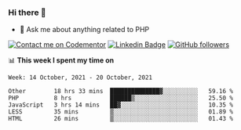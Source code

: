 ### Hi there 👋

<!--
**mustafaculban/mustafaculban** is a ✨ _special_ ✨ repository because its `README.md` (this file) appears on your GitHub profile.

Here are some ideas to get you started:

- 🌱 I’m currently learning ...
- 👯 I’m looking to collaborate on ...
- 🤔 I’m looking for help with ...
- 📫 How to reach me: ...
- 😄 Pronouns: ...
- ⚡ Fun fact: ...

-->
- 💬 Ask me about anything related to PHP

[![Contact me on Codementor](https://www.codementor.io/m-badges/karamusluk/book-session.svg)](https://www.codementor.io/@karamusluk?refer=badge)
[![Linkedin Badge](https://img.shields.io/badge/-Mustafa%20Culban-blue?style=social&logo=Linkedin&logoColor=blue&link=https://www.linkedin.com/in/mustafaculban/)](https://www.linkedin.com/in/mustafaculban/) 
[![GitHub followers](https://img.shields.io/github/followers/karamusluk?label=Follow&style=social)](https://github.com/karamusluk/?tab=follow)


📊 **This week I spent my time on**
<!--START_SECTION:waka-->
```text
Week: 14 October, 2021 - 20 October, 2021

Other        18 hrs 33 mins  ██████████████▓░░░░░░░░░░   59.16 % 
PHP          8 hrs           ██████▒░░░░░░░░░░░░░░░░░░   25.50 % 
JavaScript   3 hrs 14 mins   ██▓░░░░░░░░░░░░░░░░░░░░░░   10.35 % 
LESS         35 mins         ▒░░░░░░░░░░░░░░░░░░░░░░░░   01.89 % 
HTML         26 mins         ▒░░░░░░░░░░░░░░░░░░░░░░░░   01.43 % 
```
<!--END_SECTION:waka-->

